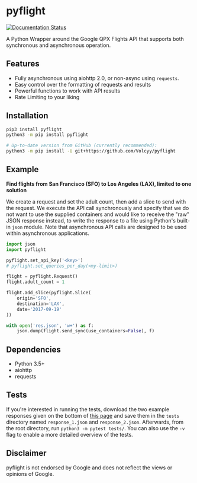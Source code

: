# pyflight
[![Documentation Status](https://readthedocs.org/projects/pyflight/badge/?version=latest)](http://pyflight.readthedocs.io/en/latest/?badge=latest)

A Python Wrapper around the Google QPX Flights API that supports both synchronous and asynchronous operation.

## Features
- Fully asynchronous using aiohttp 2.0, or non-async using `requests`.
- Easy control over the formatting of requests and results
- Powerful functions to work with API results
- Rate Limiting to your liking

## Installation
```bash
pip3 install pyflight 
python3 -m pip install pyflight

# Up-to-date version from GitHub (currently recommended):
python3 -m pip install -U git+https://github.com/Volcyy/pyflight
```  
   
## Example
**Find flights from San Francisco (SFO) to Los Angeles (LAX), limited to one solution** 

We create a request and set the adult count, then add a slice to send with the request. We execute the API call synchronously 
and specify that we do not want to use the supplied containers and would like to receive the "raw" JSON response 
instead, to write the response to a file using Python's built-in `json` module. Note that asynchronous API calls are designed to be used within
asynchronous applications.
```python
import json
import pyflight

pyflight.set_api_key('<key>')
# pyflight.set_queries_per_day(<my-limit>)

flight = pyflight.Request()
flight.adult_count = 1

flight.add_slice(pyflight.Slice(
    origin='SFO',
    destination='LAX',
    date='2017-09-19'
))

with open('res.json', 'w+') as f:
    json.dump(flight.send_sync(use_containers=False), f)
```

## Dependencies
- Python 3.5+
- aiohttp
- requests


## Tests
If you're interested in running the tests, download the two example responses given on the bottom of 
[this page](https://developers.google.com/qpx-express/v1/requests) and save them in the `tests` directory named
`response_1.json` and `response_2.json`. Afterwards, from the root directory, run `python3 -m pytest tests/`. 
You can also use the `-v` flag to enable a more detailed overview of the tests.
 
 
## Disclaimer
pyflight is not endorsed by Google and does not reflect the views or opinions of Google.